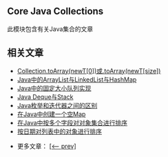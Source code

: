 ## Core Java Collections

此模块包含有关Java集合的文章

## 相关文章

+ [Collection.toArray(newT[0])或.toArray(newT[size])](docs/Collection.toArray(newT[0])或.toArray(newT[size]).md)
+ [Java中的ArrayList与LinkedList与HashMap](docs/Java中的ArrayList与LinkedList与HashMap.md)
+ [Java中的固定大小队列实现](docs/Java中的固定大小队列实现.md)
+ [Java Deque与Stack](docs/Java-Deque与Stack.md)
+ [Java枚举和迭代器之间的区别](docs/Java枚举和迭代器之间的区别.md)
+ [在Java中创建一个空Map](docs/在Java中创建一个空Map.md)
+ [在Java中按多个字段对对象集合进行排序](docs/在Java中按多个字段对对象集合进行排序.md)
+ [按日期对列表中的对象进行排序](docs/按日期对列表中的对象进行排序.md)

- 更多文章： [[<-- prev]](../java-collections-3/README.md)